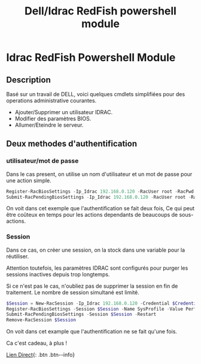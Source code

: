 ﻿---
title:  "Dell/Idrac RedFish powershell module"
excerpt: "Un module PowerShell à retrouver sur mon GitHub, pour administrer l'IDRAC sans utiliser Racadm."
category: Powershell
tags: 
  - Powershell
  - Module
  - Dell
  - Idrac
  - Redfish
  - Racadm
---

# Idrac RedFish Powershell Module

## Description

Basé sur un travail de DELL, voici quelques cmdlets simplifiées pour des operations administrative courantes.

- Ajouter/Supprimer un utilisateur IDRAC.
- Modifier des paramètres BIOS.
- Allumer/Eteindre le serveur.

## Deux methodes d'authentification

### utilisateur/mot de passe

Dans le cas present, on utilise un nom d'utilisateur et un mot de passe pour une action simple.

```powershell
Register-RacBiosSettings -Ip_Idrac 192.168.0.120 -RacUser root -RacPwd *pass* -Name SysProfile -Value PerfOptimized
Submit-RacPendingBiosSettings -Ip_Idrac 192.168.0.120 -RacUser root -RacPwd *pass* -Restart
```
On voit dans cet exemple que l'authentification se fait deux fois, Ce qui peut être coûteux en temps pour les actions dependants de beaucoups de sous-actions.

### Session

Dans ce cas, on créer une session, on la stock dans une variable pour la réutiliser.

Attention toutefois, les paramètres IDRAC sont configurés pour purger les sessions inactives depuis trop longtemps.

Si ce n'est pas le cas, n'oubliez pas de supprimer la session en fin de traitement. Le nombre de session simultané est limité.

```powershell
$Session = New-RacSession -Ip_Idrac 192.168.0.120 -Credential $Credential
Register-RacBiosSettings -Session $Session -Name SysProfile -Value PerfOptimized
Submit-RacPendingBiosSettings -Session $Session -Restart
Remove-RacSession $Session
```
On voit dans cet example que l'authentification ne se fait qu'une fois.

Ca c'est cadeau, à plus !

[Lien Direct](https://github.com/MickaelRoy/IdracRedFish){: .btn .btn--info}